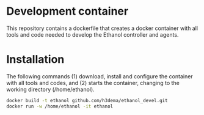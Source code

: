 # Development container #

This repository contains a dockerfile that creates a docker container with all tools and code needed to develop the Ethanol controller and agents.


# Installation #

The following commands (1) download, install and configure the container with all tools and codes, and (2) starts the container, changing to the working directory (/home/ethanol).

```bash
docker build -t ethanol github.com/h3dema/ethanol_devel.git
docker run -w /home/ethanol -it ethanol
```
